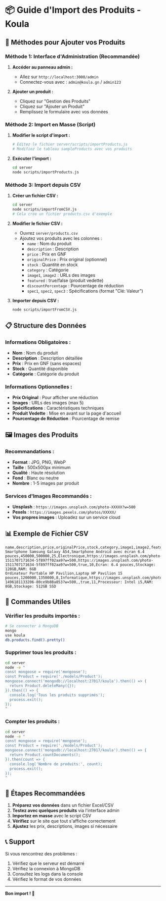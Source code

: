 # 📦 Guide d'Import des Produits - Koula

## 🎯 Méthodes pour Ajouter vos Produits

### **Méthode 1: Interface d'Administration (Recommandée)**

1. **Accéder au panneau admin :**
   - Allez sur `http://localhost:3000/admin`
   - Connectez-vous avec : `admin@koula.gn` / `admin123`

2. **Ajouter un produit :**
   - Cliquez sur "Gestion des Produits"
   - Cliquez sur "Ajouter un Produit"
   - Remplissez le formulaire avec vos données

### **Méthode 2: Import en Masse (Script)**

1. **Modifier le script d'import :**
   ```bash
   # Éditez le fichier server/scripts/importProducts.js
   # Modifiez le tableau sampleProducts avec vos produits
   ```

2. **Exécuter l'import :**
   ```bash
   cd server
   node scripts/importProducts.js
   ```

### **Méthode 3: Import depuis CSV**

1. **Créer un fichier CSV :**
   ```bash
   cd server
   node scripts/importFromCSV.js
   # Cela crée un fichier products.csv d'exemple
   ```

2. **Modifier le fichier CSV :**
   - Ouvrez `server/products.csv`
   - Ajoutez vos produits avec les colonnes :
     - `name` : Nom du produit
     - `description` : Description
     - `price` : Prix en GNF
     - `originalPrice` : Prix original (optionnel)
     - `stock` : Quantité en stock
     - `category` : Catégorie
     - `image1`, `image2` : URLs des images
     - `featured` : true/false (produit vedette)
     - `discountPercentage` : Pourcentage de réduction
     - `spec1`, `spec2`, `spec3` : Spécifications (format "Clé: Valeur")

3. **Importer depuis CSV :**
   ```bash
   node scripts/importFromCSV.js
   ```

## 📋 Structure des Données

### **Informations Obligatoires :**
- **Nom** : Nom du produit
- **Description** : Description détaillée
- **Prix** : Prix en GNF (sans espaces)
- **Stock** : Quantité disponible
- **Catégorie** : Catégorie du produit

### **Informations Optionnelles :**
- **Prix Original** : Pour afficher une réduction
- **Images** : URLs des images (max 5)
- **Spécifications** : Caractéristiques techniques
- **Produit Vedette** : Mise en avant sur la page d'accueil
- **Pourcentage de Réduction** : Pourcentage de remise

## 🖼️ Images des Produits

### **Recommandations :**
- **Format** : JPG, PNG, WebP
- **Taille** : 500x500px minimum
- **Qualité** : Haute résolution
- **Fond** : Blanc ou neutre
- **Nombre** : 1-5 images par produit

### **Services d'Images Recommandés :**
- **Unsplash** : `https://images.unsplash.com/photo-XXXXX?w=500`
- **Pexels** : `https://images.pexels.com/photos/XXXXX/`
- **Vos propres images** : Uploadez sur un service cloud

## 📊 Exemple de Fichier CSV

```csv
name,description,price,originalPrice,stock,category,image1,image2,featured,discountPercentage,spec1,spec2,spec3
Smartphone Samsung Galaxy A54,Smartphone Android avec écran 6.4 pouces,450000,500000,25,Électronique,https://images.unsplash.com/photo-1511707171634-5f897ff02aa9?w=500,https://images.unsplash.com/photo-1511707171634-5f897ff02aa9?w=500,true,10,Écran: 6.4 pouces,Stockage: 128GB,RAM: 6GB
Ordinateur Portable HP Pavilion,Laptop HP Pavilion 15 pouces,1200000,1350000,8,Informatique,https://images.unsplash.com/photo-1496181133206-80ce9b88a853?w=500,,true,11,Processeur: Intel i5,RAM: 8GB,Stockage: 512GB SSD
```

## 🔧 Commandes Utiles

### **Vérifier les produits importés :**
```bash
# Se connecter à MongoDB
mongo
use koula
db.products.find().pretty()
```

### **Supprimer tous les produits :**
```bash
cd server
node -e "
const mongoose = require('mongoose');
const Product = require('./models/Product');
mongoose.connect('mongodb://localhost:27017/koula').then(() => {
  return Product.deleteMany({});
}).then(() => {
  console.log('Tous les produits supprimés');
  process.exit();
});
"
```

### **Compter les produits :**
```bash
cd server
node -e "
const mongoose = require('mongoose');
const Product = require('./models/Product');
mongoose.connect('mongodb://localhost:27017/koula').then(() => {
  return Product.countDocuments();
}).then(count => {
  console.log('Nombre de produits:', count);
  process.exit();
});
"
```

## 🚀 Étapes Recommandées

1. **Préparez vos données** dans un fichier Excel/CSV
2. **Testez avec quelques produits** via l'interface admin
3. **Importez en masse** avec le script CSV
4. **Vérifiez** sur le site que tout s'affiche correctement
5. **Ajustez** les prix, descriptions, images si nécessaire

## 📞 Support

Si vous rencontrez des problèmes :
1. Vérifiez que le serveur est démarré
2. Vérifiez la connexion à MongoDB
3. Consultez les logs dans la console
4. Vérifiez le format de vos données

---

**Bon import ! 🎉**
